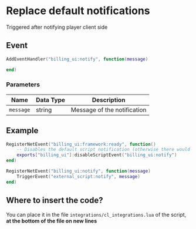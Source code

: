 # Replace default notifications

Triggered after notifying player client side

## Event
``` lua
AddEventHandler("billing_ui:notify", function(message)

end)
```

### Parameters

| Name              | Data Type | Description                 |
| -                 | -         | -                             |
| `message`         | string    | Message of the notification  |

## Example
``` lua
RegisterNetEvent("billing_ui:framework:ready", function() 
    -- Disables the default script notification (otherwise there would be 2 notifications)
    exports["billing_ui"]:disableScriptEvent("billing_ui:notify")
end)

RegisterNetEvent("billing_ui:notify", function(message)
    TriggerEvent("external_script:notify", message)
end)
```

## Where to insert the code?
You can place it in the file `integrations/cl_integrations.lua` of the script, **at the bottom of the file on new lines**